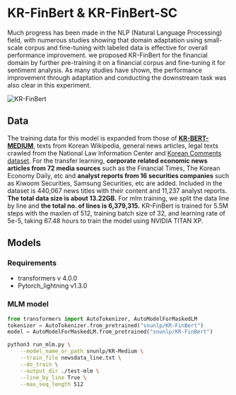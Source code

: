 # KR-FinBert & KR-FinBert-SC

Much progress has been made in the NLP (Natural Language Processing) field, with numerous studies showing that domain adaptation using small-scale corpus and fine-tuning with labeled data is effective for overall performance improvement. 
we proposed KR-FinBert for the financial domain by further pre-training it on a financial corpus and fine-tuning it for sentiment analysis. As many studies have shown, the performance improvement through adaptation and conducting the downstream task was also clear in this experiment. 

![KR-FinBert](https://huggingface.co/snunlp/KR-FinBert/resolve/main/images/KR-FinBert.png)

## Data

The training data for this model is expanded from those of **[KR-BERT-MEDIUM](https://github.com/snunlp/KR-Medium)**, texts from Korean Wikipedia, general news articles, legal texts crawled from the National Law Information Center and [Korean Comments dataset](https://www.kaggle.com/junbumlee/kcbert-pretraining-corpus-korean-news-comments). For the transfer learning, **corporate related economic news articles from 72 media sources** such as the Financial Times, The Korean Economy Daily, etc and **analyst reports from 16 securities companies** such as Kiwoom Securities, Samsung Securities, etc are added. Included in the dataset is 440,067 news titles with their content and 11,237 analyst reports. **The total data size is about 13.22GB.** For mlm training, we split the data line by line and **the total no. of lines is 6,379,315.**
KR-FinBert is trained for 5.5M steps with the maxlen of 512, training batch size of 32, and learning rate of 5e-5, taking 67.48 hours to train the model using NVIDIA TITAN XP.

## Models

### Requirements

+ transformers v 4.0.0
+ Pytorch_lightning v1.3.0

### MLM model

```python
from transformers import AutoTokenizer, AutoModelForMaskedLM
tokenizer = AutoTokenizer.from_pretrained("snunlp/KR-FinBert")
model = AutoModelForMaskedLM.from_pretrained("snunlp/KR-FinBert")
```

```bash
python3 run_mlm.py \
    --model_name_or_path snunlp/KR-Medium \
    --train_file newsdata_line.txt \
    --do_train \
    --output_dir ./test-mlm \
    --line_by_line True \
    --max_seq_length 512
```
